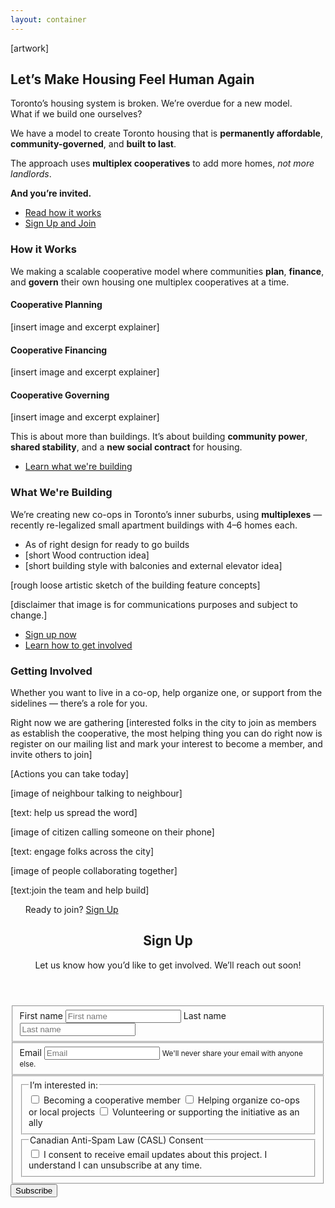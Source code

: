 ```yaml
---
layout: container
---
```


<article>
<section id="intro"  class="grid gridcols-1to2">
  <div>
  [artwork]
  </div>
  <div>
    <h2>Let’s Make Housing Feel Human Again</h2>
    <p>Toronto’s housing system is broken. We’re overdue for a new model. 
      <br/> What if we build one ourselves?</p>
    <p>We have a model to create Toronto housing that is <strong>permanently affordable</strong>, <strong>community-governed</strong>, and <strong>built to last</strong>.</p>
    <p>The approach uses <strong>multiplex cooperatives</strong> to add more homes, <em>not more landlords</em>.</p>
    <p><strong>And you’re invited.</strong></p>
    <nav>
    <ul>
      <li><a role=button class="secondary outline" href="#how-it-works">Read how it works</a></li>
      <li><a role=button class="primary" href="#sign-up">Sign Up and Join</a></li>
    </ul>
    </nav>
  </div>
</section>
</article>

<section id="how-it-works">
<h3>How it Works</h3>

<p>We making a scalable cooperative model where communities <strong>plan</strong>, <strong>finance</strong>, and <strong>govern</strong> their own housing one multiplex cooperatives at a time.</p>

<div class="grid">

<article>
<h4>Cooperative Planning</h4>
[insert image and excerpt explainer]
</article>

<article>
<h4>Cooperative Financing</h4>
[insert image and excerpt explainer]
</article>

<article>
<h4>Cooperative Governing</h4>
[insert image and excerpt explainer]
</article>

</div>

<p>This is about more than buildings. It’s about building <strong>community power</strong>, <strong>shared stability</strong>, and a <strong>new social contract</strong> for housing.</p>

<nav>
  <ul>
    <li><a role=button class="secondary outline" href="#what-were-building">Learn what we're building</a></li>
  </ul>
</nav>

</section>

<section id="what-were-building">

<div class="grid">
<div>
<h3>What We're Building</h3>
<p>We’re creating new co-ops in Toronto’s inner suburbs, using <strong>multiplexes</strong> — recently re-legalized small apartment buildings with 4–6 homes each.</p>
<ul>
<li>As of right design for ready to go builds</li>
<li>[short Wood contruction idea]</li>
<li>[short building style with balconies and external elevator idea]</li>
</ul>
</div>
<div>
[rough loose artistic sketch of the building feature concepts]
<br/>
<p>[disclaimer that image is for communications purposes and subject to change.]</p>
</div>
</div>

<nav>
  <ul>
    <li><a role=button class="primary" href="#sign-up">Sign up now</a></li>
    <li><a role=button class="secondary outline" href="#get-involved">Learn how to get involved</a></li>
  </ul>
</nav>

</section>

<section id="get-involved">
<h3>Getting Involved</h3>
<p>Whether you want to live in a co-op, help organize one, or support from the sidelines — there’s a role for you.</p>

<p>Right now we are gathering [interested folks in the city to join as members as establish the cooperative, the most helping thing you can do right now is register on our mailing list and mark your interest to become a member, and invite others to join]</p>

<p>[Actions you can take today]</p>

<div class="grid">

<article>
[image of neighbour talking to neighbour]
<p>[text: help us spread the word]</p>
</article>

<article>
[image of citizen calling someone on their phone]
<p>[text: engage folks across the city]</p>
</article>

<article>
[image of people collaborating together]
<p>[text:join the team and help build]</p>
</article>

</div>

<nav>
  <ul>
    <p>Ready to join? <a class="primary" href="#sign-up">Sign Up</a></p>
  </ul>
</nav>

</section>

<article>
<section id="sign-up">
<header>
<hgroup>
<h2>Sign Up</h2>
<p>Let us know how you’d like to get involved. We’ll reach out soon!</p>
</hgroup>
</header>
<form action="#" method="POST">
  <fieldset class="grid">
    <label>
      First name
      <input
        name="first_name"
        placeholder="First name"
        autocomplete="given-name"
        required
      />
    </label>
    <label>
      Last name
      <input
        name="last_name"
        placeholder="Last name"
        autocomplete="family-name"
        required
      />
    </label>
    </fieldset>
    <fieldset>
    <label>
      Email
      <input
        type="email"
        name="email"
        placeholder="Email"
        autocomplete="email"
        required
        aria-describedby="email-helper"/>
      <small id="email-helper">We'll never share your email with anyone else.</small>
    </label>
    </fieldset>
    <fieldset class="grid">
    <fieldset>
      <legend>I’m interested in:</legend>
      <label>
        <input
          type="checkbox"
          name="interests"
          value="membership"
        />
        Becoming a cooperative member
      </label>
      <label>
        <input
          type="checkbox"
          name="interests"
          value="organizer"
        />
        Helping organize co-ops or local projects
      </label>
      <label>
        <input
          type="checkbox"
          name="interests"
          value="supporter"
        />
        Volunteering or supporting the initiative as an ally
      </label>
    </fieldset>
    <fieldset>
      <legend>Canadian Anti-Spam Law (CASL) Consent</legend>
      <label>
        <input
          type="checkbox"
          name="casl_consent"
          required
        />
        I consent to receive email updates about this project. I understand I can unsubscribe at any time.
      </label>
    </fieldset>
</fieldset>
<input
    type="submit"
    value="Subscribe"
  />

</form>
</section>
</article>
